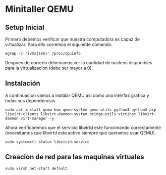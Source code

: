 # Minitaller QEMU
## Setup Inicial

Primero debemos verificar que nuestra computadora es capaz de virtualizar. Para ello corremos el siguiente comando.
```
egrep -c '(vmx|svm)' /proc/cpuinfo
```
Despues de correrlo deberiamos ver la cantidad de nucleos disponibles para la virtualizacion (debe ser mayor a 0).

## Instalación

A continuacion vamos a instalar QEMU asi como una interfaz grafica y todas sus dependencias.
```
sudo apt install qemu-kvm qemu-system qemu-utils python3 python3-pip libvirt-clients libvirt-daemon-system bridge-utils virtinst libvirt-daemon virt-manager -y
```

Ahora verificaremos que el servicio libvirtd este funcionando correctamente (necesitamos que libvirtd este activo siempre que queramos usar QEMU).
```
sudo systemctl status libvirtd.service
```

## Creacion de red para las maquinas virtuales

```
sudo virsh net-start default
```
